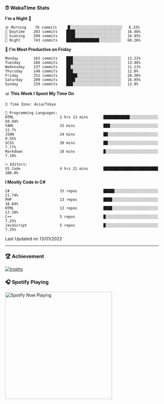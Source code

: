 ### ⏰ WakaTime Stats


<!--START_SECTION:waka-->
**I'm a Night 🦉** 

```text
🌞 Morning    78 commits     █░░░░░░░░░░░░░░░░░░░░░░░░   6.33% 
🌆 Daytime    203 commits    ████░░░░░░░░░░░░░░░░░░░░░   16.46% 
🌃 Evening    209 commits    ████░░░░░░░░░░░░░░░░░░░░░   16.95% 
🌙 Night      743 commits    ███████████████░░░░░░░░░░   60.26%

```
📅 **I'm Most Productive on Friday** 

```text
Monday       163 commits    ███░░░░░░░░░░░░░░░░░░░░░░   13.22% 
Tuesday      166 commits    ███░░░░░░░░░░░░░░░░░░░░░░   13.46% 
Wednesday    137 commits    ██░░░░░░░░░░░░░░░░░░░░░░░   11.11% 
Thursday     148 commits    ███░░░░░░░░░░░░░░░░░░░░░░   12.0% 
Friday       251 commits    █████░░░░░░░░░░░░░░░░░░░░   20.36% 
Saturday     209 commits    ████░░░░░░░░░░░░░░░░░░░░░   16.95% 
Sunday       159 commits    ███░░░░░░░░░░░░░░░░░░░░░░   12.9%

```


📊 **This Week I Spent My Time On** 

```text
⌚︎ Time Zone: Asia/Tokyo

💬 Programming Languages: 
HTML                     2 hrs 13 mins       ████████████░░░░░░░░░░░░░   50.94% 
YAML                     33 mins             ███░░░░░░░░░░░░░░░░░░░░░░   12.7% 
JSON                     24 mins             ██░░░░░░░░░░░░░░░░░░░░░░░   9.55% 
SCSS                     20 mins             ██░░░░░░░░░░░░░░░░░░░░░░░   7.77% 
Markdown                 18 mins             █░░░░░░░░░░░░░░░░░░░░░░░░   7.19%

🔥 Editors: 
VS Code                  4 hrs 21 mins       █████████████████████████   100.0%

```

**I Mostly Code in C#** 

```text
C#                       15 repos            █████░░░░░░░░░░░░░░░░░░░░   21.74% 
PHP                      13 repos            ████░░░░░░░░░░░░░░░░░░░░░   18.84% 
HTML                     12 repos            ████░░░░░░░░░░░░░░░░░░░░░   17.39% 
C++                      5 repos             █░░░░░░░░░░░░░░░░░░░░░░░░   7.25% 
JavaScript               5 repos             █░░░░░░░░░░░░░░░░░░░░░░░░   7.25%

```



 Last Updated on 13/01/2022
<!--END_SECTION:waka-->

---

### 🏆 Achievement

[![trophy](https://github-profile-trophy.vercel.app/?username=Slime-hatena&theme=flat&no-bg=true&no-frame=true&column=8)](https://github.com/ryo-ma/github-profile-trophy)

### 🎧 Spotify Playing

[<img src="https://spotify-now-playing-slime-hatena.vercel.app/api/spotify-playing" alt="Spotify Now Playing" width="350" />](https://open.spotify.com/user/slime_hatena)

<!--
**Slime-hatena/Slime-hatena** is a ✨ _special_ ✨ repository because its `README.md` (this file) appears on your GitHub profile.

Here are some ideas to get you started:

- 🔭 I’m currently working on ...
- 🌱 I’m currently learning ...
- 👯 I’m looking to collaborate on ...
- 🤔 I’m looking for help with ...
- 💬 Ask me about ...
- 📫 How to reach me: ...
- 😄 Pronouns: ...
- ⚡ Fun fact: ...
-->
